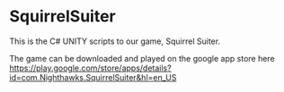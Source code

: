 # SquirrelSuiter

This is the C# UNITY scripts to our game, Squirrel Suiter.  

The game can be downloaded and played on the google app store here
https://play.google.com/store/apps/details?id=com.Nighthawks.SquirrelSuiter&hl=en_US
